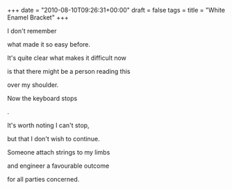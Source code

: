 +++
date = "2010-08-10T09:26:31+00:00"
draft = false
tags = 
title = "White Enamel Bracket"
+++
<p>I don't remember</p>&#13;
<p>what made it so easy before.</p>&#13;
<p>It's quite clear what makes it difficult now</p>&#13;
<p>is that there might be a person reading this</p>&#13;
<p>over my shoulder.</p>&#13;
<p>Now the keyboard stops</p>&#13;
<p>.</p>&#13;
<p>It's worth noting I can't stop,</p>&#13;
<p>but that I don't wish to continue.</p>&#13;
<p>Someone attach strings to my limbs</p>&#13;
<p>and engineer a favourable outcome</p>&#13;
<p>for all parties concerned.</p> 